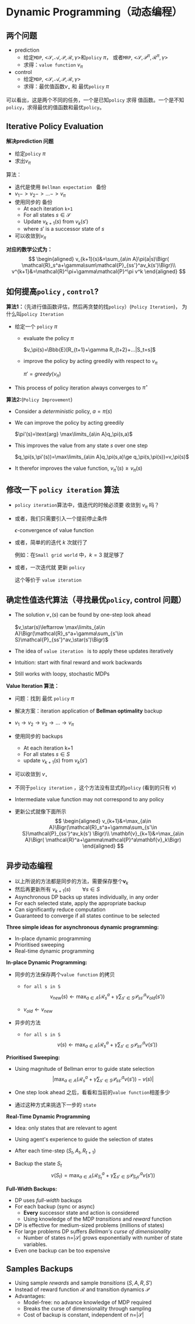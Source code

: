 # Dynamic Programming（动态编程）

## 两个问题

* prediction
  * 给定`MDP`, <$\mathcal{S},\mathcal{A},\mathcal{P},\mathcal{R},\gamma$>和`policy` $\pi$， 或者`MRP`, <$\mathcal{S},\mathcal{P}^\pi,\mathcal{R}^\pi,\gamma$>
  * 求得：`value function` $v_\pi$
* control
  * 给定`MDP`, <$\mathcal{S},\mathcal{A},\mathcal{P},\mathcal{R},\gamma$>
  * 求得：最优值函数$v_\star$ 和 最优`policy` $\pi$ 

可以看出，这是两个不同的任务，一个是已知`policy` 求得 值函数。一个是不知`policy`，求得最优的值函数和最优`policy`。



## Iterative Policy Evaluation

**解决prediction 问题**

* 给定`policy` $\pi$
* 求出$v_\pi$

算法：

* 迭代是使用 `Bellman expectation ` 备份
* $v_1->v_2->...->v_\pi$
* 使用同步的 备份
  * At each iteration `k+1`
  * For all states $s\in\mathcal{S}$
  * Update $v_{k+1}(s)$ from $v_k(s')$
  * where $s'$ is a successor state of $s$
* 可以收敛到$v_\pi$

**对应的数学公式为：**
$$
\begin{aligned}
v_{k+1}(s)&=\sum_{a\in A}\pi(a|s)\Bigr( \mathcal{R}_s^a+\gamma\sum\mathcal{P}_{ss'}^av_k(s')\Bigr)\\
v^{k+1}&=\mathcal{R}^\pi+\gamma\mathcal{P}^\pi v^k
\end{aligned}
$$

## 如何提高`policy` , `control`?

**算法1：**（先进行值函数评估，然后再贪婪的找`policy`）(`Policy Iteration`)， 为什么叫`policy Iteration`

* 给定一个 `policy` $\pi$

  * evaluate the policy $\pi$

    $v_\pi(s)=\Bbb{E}[R_{t+1}+\gamma R_{t+2}+...|S_t=s]$

  * improve the policy by acting greedily with respect to $v_\pi$

    $\pi'=greedy(v_\pi)$

* This process of policy iteration always converges to $\pi^\star$

**算法2:**(`Policy Improvement`)

* Consider a *deterministic* policy, $a=\pi(s)$

* We can improve the policy by acting greedily

  $\pi'(s)=\text{arg} \max\limits_{a\in A}q_\pi(s,a)$ 

* This improves the value from any state $s$ over one step

  $q_\pi(s,\pi'(s))=\max\limits_{a\in A}q_\pi(s,a)\ge q_\pi(s,\pi(s))=v_\pi(s)$

* It therefor improves the value function, $v_\pi'(s)\ge v_\pi(s)$




## 修改一下 `policy iteration` 算法

* `policy iteration`算法中，值迭代的时候必须要 收敛到 $v_\pi$ 吗？

* 或者，我们只需要引入一个提前停止条件

  $\epsilon$-convergence of value function

* 或者，简单的的迭代 $k$ 次就行了

  例如：在`Small grid world` 中，$k=3$ 就足够了

* 或者，一次迭代就 更新 `policy`

  这个等价于 `value iteration`



## 确定性值迭代算法（寻找最优`policy`, control 问题）

* The solution $v_\star(s)$ can be found by one-step look ahead

  $v_\star(s)\leftarrow \max\limits_{a\in A}\Bigr(\mathcal{R}_s^a+\gamma\sum_{s'\in S}\mathcal{P}_{ss'}^av_\star(s')\Bigr)$

* The idea of `value iteration ` is to apply these updates iteratively

* Intuition: start with final reward and work backwards

* Still works with loopy, stochastic MDPs



**Value Iteration 算法：**

* 问题：找到 最优 `policy` $\pi$

* 解决方案：iteration application of **Bellman optimality** backup

* $v_1\rightarrow v_2\rightarrow v_3 \rightarrow ... \rightarrow v_\pi$

* 使用同步的 backups

  * At each iteration k+1
  * For all states $s \in S$
  * update $v_{k+1}(s)$ from $v_k(s')$

* 可以收敛到 $v_\star$

* 不同于`policy iteration` ，这个方法没有显式的`policy` (看到的只有 $v$)

* Intermediate value function may not correspond to any policy

* 更新公式就像下面所示
  $$
  \begin{aligned}
  v_{k+1}&=\max_{a\in A}\Bigr(\mathcal{R}_s^a+\gamma\sum_{s'\in S}\mathcal{P}_{ss'}^av_k(s') \Bigr)\\
  \mathbf{v}_{k+1}&=\max_{a\in A}\Bigr( \mathcal{R}^a+\gamma\mathcal{P}^a\mathbf{v}_k\Bigr)
  \end{aligned}
  $$






## 异步动态编程

* 以上所说的方法都是同步的方法，需要保存整个$\mathbf{v}_k$
* 然后再更新所有 $v_{k+1}(s)  ~~~~~~~~\forall s\in S$
* Asynchronous DP backs up states individually, in any order
* For each selected state, apply the appropriate backup
* Can significantly reduce computation
* Guaranteed to converge if all states continue to be selected




**Three simple ideas for asynchronous dynamic programming:**

* In-place dynamic programming
* Prioritised sweeping
* Real-time dynamic programming




**In-place Dynamic Programming:**

* 同步的方法保存两个`value function` 的拷贝

  * `for all s in S`
    $$
    v_{new}(s) \leftarrow \max_{a\in A}\Bigr(  \mathcal{R}_s^a +\gamma\sum_{s'\in S}\mathcal{P}_{ss'}^av_{old}(s')\Bigr)
    $$

  * $v_{old} \leftarrow v_{new}$

* 异步的方法

  * `for all s in S`
    $$
    v(s) \leftarrow \max_{a\in A}\Bigr(  \mathcal{R}_s^a +\gamma\sum_{s'\in S}\mathcal{P}_{ss'}^av(s')\Bigr)
    $$





**Prioritised Sweeping:**

* Using magnitude of Bellman error to guide state selection
  $$
  \Biggr|\max_{a\in A}\Bigr(  \mathcal{R}_s^a +\gamma\sum_{s'\in S}\mathcal{P}_{ss'}^av(s')\Bigr) -v(s)\Biggr|
  $$

* One step look ahead 之后，看看和当前的`value function`相差多少

* 通过这种方式来挑选下一步的 `state`



**Real-Time  Dynamic Programming**

* Idea: only states that are relevant to agent

* Using agent's experience to guide the selection of states

* After each time-step ($S_t,A_t,R_{t+1}$)

* Backup the state $S_t$
  $$
  v(S_t)=\max_{a\in A}\Bigr(  \mathcal{R}_{S_t}^a +\gamma\sum_{s'\in S}\mathcal{P}_{S_{t}s'}^av(s')\Bigr)
  $$




**Full-Width Backups:**

* DP uses *full-width* backups
* For each backup (sync or async)
  * **Every** successor state and action is considered
  * Using knowledge of the MDP *transitions* and *reward* function
* DP is effective for medium-sized problems (millions of states)
* For large problems DP suffers *Bellman's curse of dimensionality*
  * Number of states n=|$\mathcal{S}$| grows exponentially with number of state variables.
* Even one backup can be too expensive



## Samples Backups

* Using sample *rewards* and sample *transitions* ($S,A,R,S'$)
* Instead of reward function $\mathcal{R}$ and transition dynamics $\mathcal{P}$
* Advantages:
  * Model-free: no advance knowledge of MDP required
  * Breaks the curse of dimensionality through sampling
  * Cost of backup is constant, independent of n=|$\mathcal{S}$|

